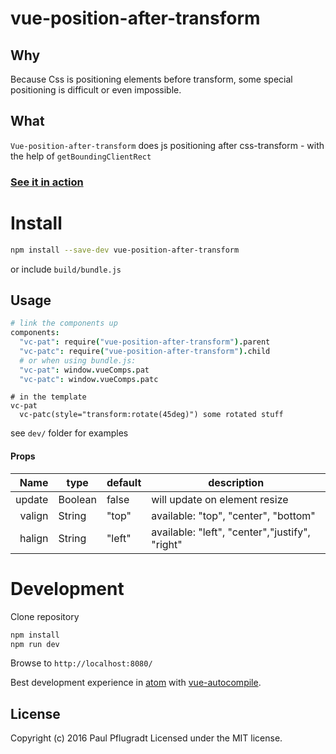 # vue-position-after-transform

## Why
Because Css is positioning elements before transform, some special positioning is difficult or even impossible.

## What
`Vue-position-after-transform` does js positioning after css-transform - with the help of `getBoundingClientRect`

### [See it in action](https://vue-comps.github.io/vue-position-after-transform)

# Install

```sh
npm install --save-dev vue-position-after-transform
```
or include `build/bundle.js`

## Usage
```coffee
# link the components up
components:
  "vc-pat": require("vue-position-after-transform").parent
  "vc-patc": require("vue-position-after-transform").child
  # or when using bundle.js:
  "vc-pat": window.vueComps.pat
  "vc-patc": window.vueComps.patc
```
```jade
# in the template
vc-pat
  vc-patc(style="transform:rotate(45deg)") some rotated stuff
```
see `dev/` folder for examples

#### Props
| Name | type | default | description |
| ---:| --- | ---| --- |
| update | Boolean | false | will update on element resize |
| valign | String | "top" | available: "top", "center", "bottom" |
| halign | String | "left" | available: "left", "center","justify", "right" |

# Development
Clone repository
```sh
npm install
npm run dev
```
Browse to `http://localhost:8080/`

Best development experience in [atom](https://atom.io/) with [vue-autocompile](https://atom.io/packages/vue-autocompile).

## License
Copyright (c) 2016 Paul Pflugradt
Licensed under the MIT license.
